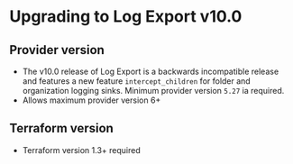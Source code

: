 # Upgrading to Log Export v10.0

## Provider version
- The v10.0 release of Log Export is a backwards incompatible release and features a new feature `intercept_children` for folder and organization logging sinks. Minimum provider version `5.27` ia required.
- Allows maximum provider version 6+

## Terraform version
- Terraform version 1.3+ required

